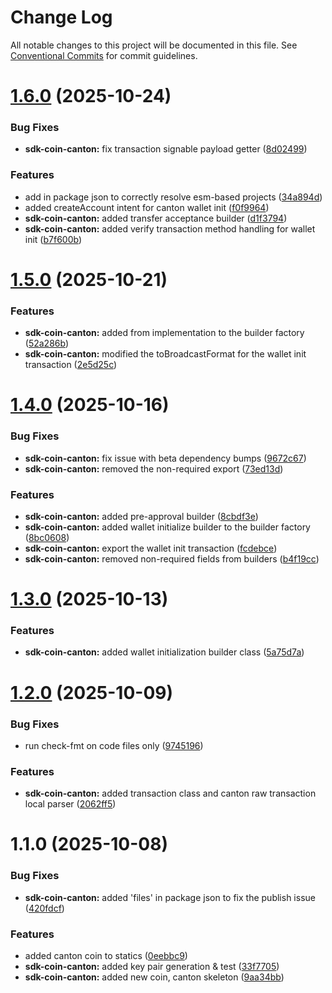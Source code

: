 # Change Log

All notable changes to this project will be documented in this file.
See [Conventional Commits](https://conventionalcommits.org) for commit guidelines.

# [1.6.0](https://github.com/BitGo/BitGoJS/compare/@bitgo/sdk-coin-canton@1.5.0...@bitgo/sdk-coin-canton@1.6.0) (2025-10-24)


### Bug Fixes

* **sdk-coin-canton:** fix transaction signable payload getter ([8d02499](https://github.com/BitGo/BitGoJS/commit/8d02499d3c663cc2d5d3cc03927f36c8c3eae1f4))


### Features

* add  in package json to correctly resolve esm-based projects ([34a894d](https://github.com/BitGo/BitGoJS/commit/34a894d2c33bb913fc3dd866cc82002ef93a88fa))
* added createAccount intent for canton wallet init ([f0f9964](https://github.com/BitGo/BitGoJS/commit/f0f9964f7af9dd6e7fc7704e4fde2758d13ae1a6))
* **sdk-coin-canton:** added transfer acceptance builder ([d1f3794](https://github.com/BitGo/BitGoJS/commit/d1f37944f66b377952fc769c3be508404dd3e8d8))
* **sdk-coin-canton:** added verify transaction method handling for wallet init ([b7f600b](https://github.com/BitGo/BitGoJS/commit/b7f600b2f084ec36f1341bf0f051d7434dad782e))





# [1.5.0](https://github.com/BitGo/BitGoJS/compare/@bitgo/sdk-coin-canton@1.4.0...@bitgo/sdk-coin-canton@1.5.0) (2025-10-21)


### Features

* **sdk-coin-canton:** added from implementation to the builder factory ([52a286b](https://github.com/BitGo/BitGoJS/commit/52a286b80e9f53af29f8abfdb55c01b568b49a85))
* **sdk-coin-canton:** modified the toBroadcastFormat for the wallet init transaction ([2e5d25c](https://github.com/BitGo/BitGoJS/commit/2e5d25c3dc5166e603bbd742012944695156864f))





# [1.4.0](https://github.com/BitGo/BitGoJS/compare/@bitgo/sdk-coin-canton@1.3.0...@bitgo/sdk-coin-canton@1.4.0) (2025-10-16)


### Bug Fixes

* **sdk-coin-canton:** fix issue with beta dependency bumps ([9672c67](https://github.com/BitGo/BitGoJS/commit/9672c67a40bf5f9db5646ccccce3b1e80bbbdb20))
* **sdk-coin-canton:** removed the non-required export ([73ed13d](https://github.com/BitGo/BitGoJS/commit/73ed13d974e7cc840c77678688b95b4a0ab2b726))


### Features

* **sdk-coin-canton:** added pre-approval builder ([8cbdf3e](https://github.com/BitGo/BitGoJS/commit/8cbdf3ec4be6cc52abd405c369befb8814957063))
* **sdk-coin-canton:** added wallet initialize builder to the builder factory ([8bc0608](https://github.com/BitGo/BitGoJS/commit/8bc0608c5bace577350c4adb01501700cc1e5a82))
* **sdk-coin-canton:** export the wallet init transaction ([fcdebce](https://github.com/BitGo/BitGoJS/commit/fcdebce615b2c8dc32bf3f33fdd76ff6d31226a3))
* **sdk-coin-canton:** removed non-required fields from builders ([b4f19cc](https://github.com/BitGo/BitGoJS/commit/b4f19cc59ca8ee80d01de958708020f32726a58d))





# [1.3.0](https://github.com/BitGo/BitGoJS/compare/@bitgo/sdk-coin-canton@1.2.0...@bitgo/sdk-coin-canton@1.3.0) (2025-10-13)


### Features

* **sdk-coin-canton:** added wallet initialization builder class ([5a75d7a](https://github.com/BitGo/BitGoJS/commit/5a75d7a85ae4783edd0c368eb9b4992eb53b4443))





# [1.2.0](https://github.com/BitGo/BitGoJS/compare/@bitgo/sdk-coin-canton@1.1.0...@bitgo/sdk-coin-canton@1.2.0) (2025-10-09)


### Bug Fixes

* run check-fmt on code files only ([9745196](https://github.com/BitGo/BitGoJS/commit/9745196b02b9678c740d290a4638ceb153a8fd75))


### Features

* **sdk-coin-canton:** added transaction class and canton raw transaction local parser ([2062ff5](https://github.com/BitGo/BitGoJS/commit/2062ff5eb341dda8b9b8696f0d6b2f0c76ba7c02))





# 1.1.0 (2025-10-08)


### Bug Fixes

* **sdk-coin-canton:** added 'files' in package json to fix the publish issue ([420fdcf](https://github.com/BitGo/BitGoJS/commit/420fdcf845589a2a8ce9e37136a6da80fa2b4bdb))


### Features

* added canton coin to statics ([0eebbc9](https://github.com/BitGo/BitGoJS/commit/0eebbc9a377b2ef6f792498004520074aa62fd92))
* **sdk-coin-canton:** added key pair generation & test ([33f7705](https://github.com/BitGo/BitGoJS/commit/33f7705782e058c5a6c4f134cbc455ee7cfeca16))
* **sdk-coin-canton:** added new coin, canton skeleton ([9aa34bb](https://github.com/BitGo/BitGoJS/commit/9aa34bb85688b225c3429e3909e7702cfd7f4608))
